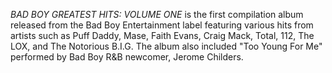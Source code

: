 _BAD BOY GREATEST HITS: VOLUME ONE_ is the first compilation album released from the Bad Boy Entertainment label featuring various hits from artists such as Puff Daddy, Mase, Faith Evans, Craig Mack, Total, 112, The LOX, and The Notorious B.I.G. The album also included "Too Young For Me" performed by Bad Boy R&B newcomer, Jerome Childers.
